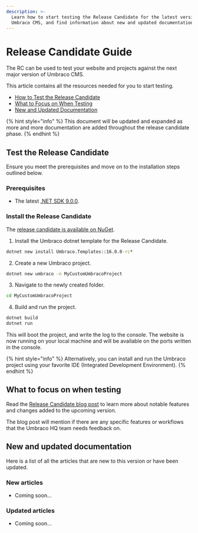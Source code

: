 ```yaml
---
description: >-
  Learn how to start testing the Release Candidate for the latest version of
  Umbraco CMS, and find information about new and updated documentation.
---
```


# Release Candidate Guide

The RC can be used to test your website and projects against the next major version of Umbraco CMS.

This article contains all the resources needed for you to start testing.

* [How to Test the Release Candidate](#test-the-release-candidate)
* [What to Focus on When Testing](#what-to-focus-on-when-testing)
* [New and Updated Documentation](#new-and-updated-documentation)

{% hint style="info" %}
This document will be updated and expanded as more and more documentation are added throughout the release candidate phase.
{% endhint %}

## Test the Release Candidate

Ensure you meet the prerequisites and move on to the installation steps outlined below.

### Prerequisites

* The latest [.NET SDK 9.0.0](https://dotnet.microsoft.com/en-us/download/dotnet/9.0).

### Install the Release Candidate

The [release candidate is available on NuGet](https://www.nuget.org/packages/Umbraco.Cms/16.0.0-rc).

1. Install the Umbraco dotnet template for the Release Candidate.

```cmd
dotnet new install Umbraco.Templates::16.0.0-rc*
```

2. Create a new Umbraco project.

```cmd
dotnet new umbraco -n MyCustomUmbracoProject
```

3. Navigate to the newly created folder.

```cmd
cd MyCustomUmbracoProject
```

4. Build and run the project.

```cmd
dotnet build
dotnet run
```

This will boot the project, and write the log to the console. The website is now running on your local machine and will be available on the ports written in the console.

{% hint style="info" %}
Alternatively, you can install and run the Umbraco project using your favorite IDE (Integrated Development Environment).
{% endhint %}

## What to focus on when testing

Read the [Release Candidate blog post](https://umbraco.com/) to learn more about notable features and changes added to the upcoming version.

The blog post will mention if there are any specific features or workflows that the Umbraco HQ team needs feedback on.

## New and updated documentation

Here is a list of all the articles that are new to this version or have been updated.

### New articles

* Coming soon...

### Updated articles

* Coming soon...
